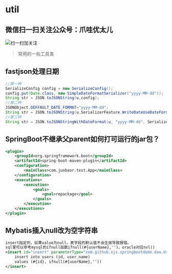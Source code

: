 # util 

## 微信扫一扫关注公众号：爪哇优太儿
![扫一扫加关注](https://img-blog.csdnimg.cn/20190524100820287.jpg?x-oss-process=image/watermark,type_ZmFuZ3poZW5naGVpdGk,shadow_10,text_aHR0cHM6Ly9ibG9nLmNzZG4ubmV0L2dvbGRlbmZpc2gxOTE5,size_16,color_FFFFFF,t_7)

> 常用的一些工具类

## fastjson处理日期 
```java
//第一种
SerializeConfig config = new SerializeConfig();  
config.put(Date.class, new SimpleDateFormatSerializer("yyyy-MM-dd"));  
String str = JSON.toJSONString(u,config);
//第二种
JSONObject.DEFFAULT_DATE_FORMAT="yyyy-MM-dd";
String str = JSON.toJSONString(u,SerializerFeature.WriteDateUseDateFormat);
//第三种
String str = JSON.toJSONStringWithDateFormat(u, "yyyy-MM-dd", SerializerFeature.WriteDateUseDateFormat);

```

## SpringBoot不继承父parent如何打可运行的jar包？
```xml
<plugin>
    <groupId>org.springframework.boot</groupId>
    <artifactId>spring-boot-maven-plugin</artifactId>
    <configuration>
        <mainClass>com.junbaor.test.App</mainClass>
    </configuration>
    <executions>
        <execution>
            <goals>
                <goal>repackage</goal>
            </goals>
        </execution>
    </executions>
</plugin>
```

## Mybatis插入null改为空字符串
```xml
insert指定列，如果value为null，表字段的默认值不会生效导致报错。
sql里可以参考mysql的ifnull函数ifnull(#{userName},'')，oracle对应nvl()
<insert id="insert" parameterType="com.github.xjs.springbootdemo.dao.Users">
    insert into users (id, user_name)
    values (#{id}, ifnull(#{userName},''))
</insert>
```

